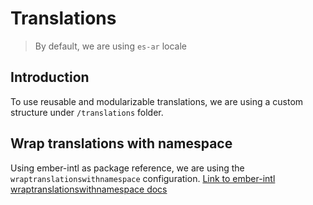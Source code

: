 # Translations

> By default, we are using `es-ar` locale 

## Introduction

To use reusable and modularizable translations, we are using a custom structure under `/translations` folder.

## Wrap translations with namespace

Using ember-intl as package reference, we are using the `wraptranslationswithnamespace` configuration.
[Link to ember-intl wraptranslationswithnamespace docs](https://ember-intl.github.io/ember-intl/docs/guide/translating-text#the-wraptranslationswithnamespace-option)
